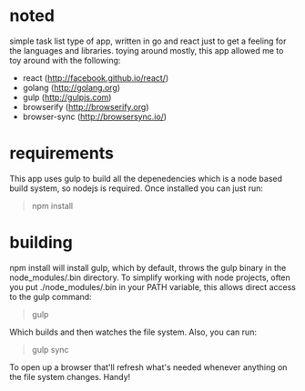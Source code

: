 noted
=====

simple task list type of app, written in go and react just to get a feeling for the languages and libraries. toying around mostly,
this app allowed me to toy around with the following:

* react (http://facebook.github.io/react/)
* golang (http://golang.org)
* gulp (http://gulpjs.com)
* browserify (http://browserify.org)
* browser-sync (http://browsersync.io/)

requirements
=====
This app uses gulp to build all the depenedencies which is a node based build system,
so nodejs is required. Once installed you can just run:

> npm install

building
=====
npm install will install gulp, which by default, throws the gulp binary in the
node_modules/.bin directory. To simplify working with node projects, often you put
./node_modules/.bin in your PATH variable, this allows direct access to the gulp
command:

> gulp

Which builds and then watches the file system. Also, you can run:

> gulp sync

To open up a browser that'll refresh what's needed whenever anything on the file system
changes. Handy!
